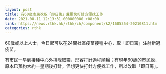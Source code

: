 ```yaml
---
layout: post
title: 有60歲市民改取「即日籌」冀更快打針方便找工作
date: 2021-08-11 12:13:31.000000000 +08:00
link: https://news.rthk.hk/rthk/ch/component/k2/1605354-20210811.htm
categories: rthk
---
```


60歲或以上人士，今日起可以在24間社區疫苗接種中心，取「即日籌」注射新冠疫苗。

有市民一早到接種中心外排隊取籌，形容打針過程順暢；有現年60歲的市民說，原本已預約大約一星期後打針，但想更快打針方便找工作，所以改取「即日籌」。
